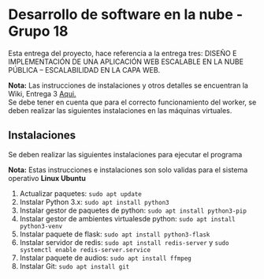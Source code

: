 # Desarrollo de software en la nube - Grupo 18
Esta entrega del proyecto, hace referencia a la entrega tres: DISEÑO E IMPLEMENTACIÓN DE UNA APLICACIÓN WEB ESCALABLE EN LA NUBE PÚBLICA – ESCALABILIDAD EN LA CAPA WEB.

**Nota:**
Las instrucciones de instalaciones y otros detalles se encuentran la Wiki, Entrega 3 [Aqui.](https://github.com/AAlbaB/Cloud_Conversion/wiki/Instalaci%C3%B3n-de-Autoescalado-Web-Server)<br>
Se debe tener en cuenta que para el correcto funcionamiento del worker, se deben realizar las siguientes instalaciones en las máquinas virtuales.

## Instalaciones
Se deben realizar las siguientes instalaciones para ejecutar el programa

**Nota:** Estas instrucciones e instalaciones son solo validas para el sistema operativo **Linux Ubuntu**

1. Actualizar paquetes: `sudo apt update`
2. Instalar Python 3.x: `sudo apt install python3`
3. Instalar gestor de paquetes de python: `sudo apt install python3-pip`
4. Instalar gestor de ambientes virtualesde python: `sudo apt install python3-venv`
5. Instalar paquete de flask: `sudo apt install python3-flask`
6. Instalar servidor de redis: `sudo apt install redis-server` y `sudo systemctl enable redis-server.service`
7. Instalar paquete de audios: `sudo apt install ffmpeg`
8. Instalar Git: `sudo apt install git`
